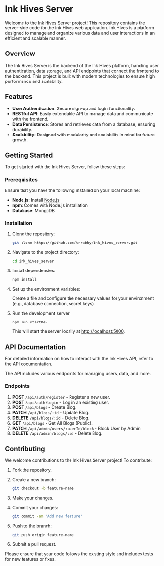 # Ink Hives Server

Welcome to the Ink Hives Server project! This repository contains the server-side code for the Ink Hives web application. Ink Hives is a platform designed to manage and organize various data and user interactions in an efficient and scalable manner.

## Overview

The Ink Hives Server is the backend of the Ink Hives platform, handling user authentication, data storage, and API endpoints that connect the frontend to the backend. This project is built with modern technologies to ensure high performance and scalability.

## Features

- **User Authentication**: Secure sign-up and login functionality.
- **RESTful API**: Easily extendable API to manage data and communicate with the frontend.
- **Data Persistence**: Stores and retrieves data from a database, ensuring durability.
- **Scalability**: Designed with modularity and scalability in mind for future growth.

## Getting Started

To get started with the Ink Hives Server, follow these steps:

### Prerequisites

Ensure that you have the following installed on your local machine:

- **Node.js**: Install [Node.js](https://nodejs.org/)
- **npm**: Comes with Node.js installation
- **Database**: MongoDB

### Installation

1. Clone the repository:

   ```sh
   git clone https://github.com/trrabby/ink_hives_server.git
   ```

2. Navigate to the project directory:

   ```sh
   cd ink_hives_server
   ```

3. Install dependencies:

   ```sh
   npm install
   ```

4. Set up the environment variables:

   Create a file and configure the necessary values for your environment (e.g., database connection, secret keys).

5. Run the development server:

   ```sh
   npm run startDev
   ```

   This will start the server locally at [http://localhost:5000](http://localhost:5000).

## API Documentation

For detailed information on how to interact with the Ink Hives API, refer to the API documentation.

The API includes various endpoints for managing users, data, and more.

### Endpoints

1. **POST** `/api/auth/register` - Register a new user.
2. **POST** `/api/auth/login` - Log in an existing user.
3. **POST** `/api/blogs` - Create Blog.
4. **PATCH** `/api/blogs/:id` - Update Blog.
5. **DELETE** `/api/blogs/:id` - Delete Blog.
6. **GET** `/api/blogs` - Get All Blogs (Public).
7. **PATCH** `/api/admin/users/:userId/block` - Block User by Admin.
8. **DELETE** `/api/admin/blogs/:id` - Delete Blog.

## Contributing

We welcome contributions to the Ink Hives Server project! To contribute:

1. Fork the repository.
2. Create a new branch:

   ```sh
   git checkout -b feature-name
   ```

3. Make your changes.
4. Commit your changes:

   ```sh
   git commit -am 'Add new feature'
   ```

5. Push to the branch:

   ```sh
   git push origin feature-name
   ```

6. Submit a pull request.

Please ensure that your code follows the existing style and includes tests for new features or fixes.
